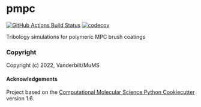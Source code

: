 pmpc
==============================
[//]: # (Badges)
[![GitHub Actions Build Status](https://github.com/REPLACE_WITH_OWNER_ACCOUNT/pmpc/workflows/CI/badge.svg)](https://github.com/REPLACE_WITH_OWNER_ACCOUNT/pmpc/actions?query=workflow%3ACI)
[![codecov](https://codecov.io/gh/REPLACE_WITH_OWNER_ACCOUNT/pmpc/branch/master/graph/badge.svg)](https://codecov.io/gh/REPLACE_WITH_OWNER_ACCOUNT/pmpc/branch/master)


Tribology simulations for polymeric MPC brush coatings

### Copyright

Copyright (c) 2022, Vanderbilt/MuMS


#### Acknowledgements
 
Project based on the 
[Computational Molecular Science Python Cookiecutter](https://github.com/molssi/cookiecutter-cms) version 1.6.
